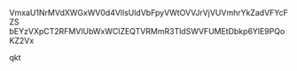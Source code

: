 VmxaU1NrMVdXWGxWV0d4VllsUldVbFpyVWtOVVJrVjVUVmhrYkZadVFYcFZS
bEYzVXpCT2RFMVlUbWxWClZEQTVRMmR3TldSWVFUMEtDbkp6YlE9PQoKZ2Vx

qkt